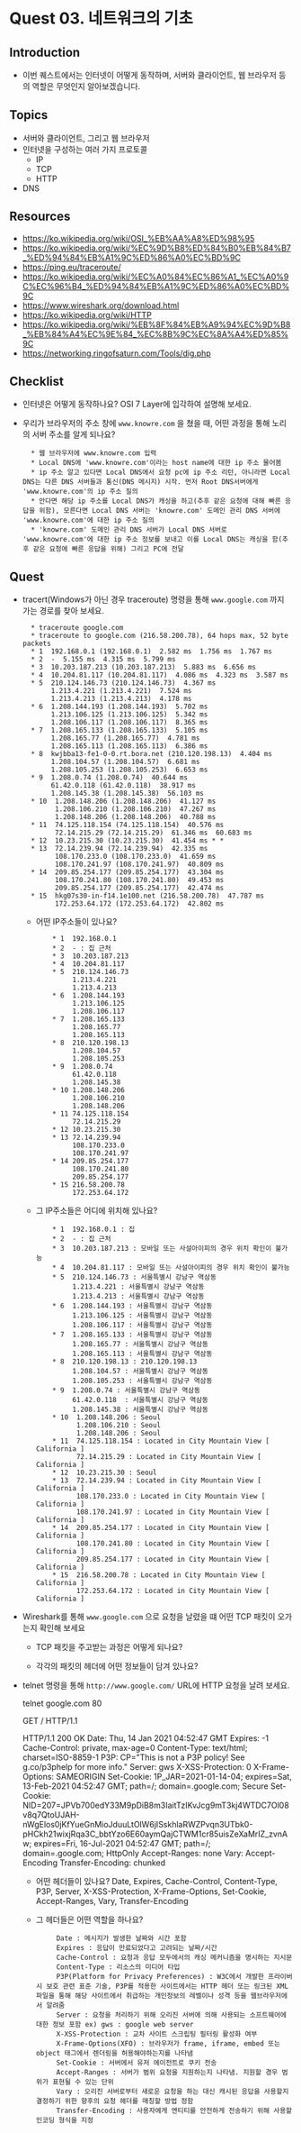 # Quest 03. 네트워크의 기초

## Introduction
* 이번 퀘스트에서는 인터넷이 어떻게 동작하며, 서버와 클라이언트, 웹 브라우저 등의 역할은 무엇인지 알아보겠습니다.

## Topics
* 서버와 클라이언트, 그리고 웹 브라우저
* 인터넷을 구성하는 여러 가지 프로토콜
  * IP
  * TCP
  * HTTP
* DNS

## Resources
* https://ko.wikipedia.org/wiki/OSI_%EB%AA%A8%ED%98%95
* https://ko.wikipedia.org/wiki/%EC%9D%B8%ED%84%B0%EB%84%B7_%ED%94%84%EB%A1%9C%ED%86%A0%EC%BD%9C
* https://ping.eu/traceroute/
* https://ko.wikipedia.org/wiki/%EC%A0%84%EC%86%A1_%EC%A0%9C%EC%96%B4_%ED%94%84%EB%A1%9C%ED%86%A0%EC%BD%9C
* https://www.wireshark.org/download.html
* https://ko.wikipedia.org/wiki/HTTP
* https://ko.wikipedia.org/wiki/%EB%8F%84%EB%A9%94%EC%9D%B8_%EB%84%A4%EC%9E%84_%EC%8B%9C%EC%8A%A4%ED%85%9C
* https://networking.ringofsaturn.com/Tools/dig.php

## Checklist
* 인터넷은 어떻게 동작하나요? OSI 7 Layer에 입각하여 설명해 보세요.
* 우리가 브라우저의 주소 창에 `www.knowre.com` 을 쳤을 때, 어떤 과정을 통해 노리의 서버 주소를 알게 되나요?

        * 웹 브라우저에 www.knowre.com 입력 
        * Local DNS에 'www.knowre.com'이라는 host name에 대한 ip 주소 물어봄
        * ip 주소 알고 있다면 Local DNS에서 요청 pc에 ip 주소 리턴, 아니라면 Local DNS는 다른 DNS 서버들과 통신(DNS 메시지) 시작. 먼저 Root DNS서버에게 'www.knowre.com'의 ip 주소 질의
        * 안다면 해당 ip 주소를 Local DNS가 캐싱을 하고(추후 같은 요청에 대해 빠른 응답을 위함), 모른다면 Local DNS 서버는 'knowre.com' 도메인 관리 DNS 서버에 'www.knowre.com'에 대한 ip 주소 질의
        * 'knowre.com' 도메인 관리 DNS 서버가 Local DNS 서버로 'www.knowre.com'에 대한 ip 주소 정보를 보내고 이를 Local DNS는 캐싱을 함(추후 같은 요청에 빠른 응답을 위해) 그리고 PC에 전달

## Quest
* tracert(Windows가 아닌 경우 traceroute) 명령을 통해 `www.google.com` 까지 가는 경로를 찾아 보세요.

        * traceroute google.com
        * traceroute to google.com (216.58.200.78), 64 hops max, 52 byte packets
        * 1  192.168.0.1 (192.168.0.1)  2.582 ms  1.756 ms  1.767 ms
        * 2  -  5.155 ms  4.315 ms  5.799 ms
        * 3  10.203.187.213 (10.203.187.213)  5.883 ms  6.656 ms
        * 4  10.204.81.117 (10.204.81.117)  4.086 ms  4.323 ms  3.587 ms
        * 5  210.124.146.73 (210.124.146.73)  4.367 ms
             1.213.4.221 (1.213.4.221)  7.524 ms
             1.213.4.213 (1.213.4.213)  4.178 ms
        * 6  1.208.144.193 (1.208.144.193)  5.702 ms
             1.213.106.125 (1.213.106.125)  5.342 ms
             1.208.106.117 (1.208.106.117)  8.365 ms
        * 7  1.208.165.133 (1.208.165.133)  5.105 ms
             1.208.165.77 (1.208.165.77)  4.781 ms
             1.208.165.113 (1.208.165.113)  6.386 ms
        * 8  kwjbba13-fe1-0-0.rt.bora.net (210.120.198.13)  4.404 ms
             1.208.104.57 (1.208.104.57)  6.681 ms
             1.208.105.253 (1.208.105.253)  6.653 ms
        * 9  1.208.0.74 (1.208.0.74)  40.644 ms
             61.42.0.118 (61.42.0.118)  38.917 ms
             1.208.145.38 (1.208.145.38)  56.103 ms
        * 10  1.208.148.206 (1.208.148.206)  41.127 ms
              1.208.106.210 (1.208.106.210)  47.267 ms
              1.208.148.206 (1.208.148.206)  40.788 ms
        * 11  74.125.118.154 (74.125.118.154)  40.576 ms
              72.14.215.29 (72.14.215.29)  61.346 ms  60.683 ms
        * 12  10.23.215.30 (10.23.215.30)  41.454 ms * *
        * 13  72.14.239.94 (72.14.239.94)  42.335 ms
              108.170.233.0 (108.170.233.0)  41.659 ms
              108.170.241.97 (108.170.241.97)  40.809 ms
        * 14  209.85.254.177 (209.85.254.177)  43.304 ms
              108.170.241.80 (108.170.241.80)  49.453 ms
              209.85.254.177 (209.85.254.177)  42.474 ms
        * 15  hkg07s30-in-f14.1e100.net (216.58.200.78)  47.787 ms
              172.253.64.172 (172.253.64.172)  42.802 ms

  * 어떤 IP주소들이 있나요?

            * 1  192.168.0.1
            * 2  - : 집 근처
            * 3  10.203.187.213
            * 4  10.204.81.117
            * 5  210.124.146.73
                 1.213.4.221
                 1.213.4.213
            * 6  1.208.144.193
                 1.213.106.125
                 1.208.106.117
            * 7  1.208.165.133
                 1.208.165.77
                 1.208.165.113
            * 8  210.120.198.13
                 1.208.104.57
                 1.208.105.253
            * 9  1.208.0.74
                 61.42.0.118
                 1.208.145.38
            * 10 1.208.148.206
                 1.208.106.210
                 1.208.148.206
            * 11 74.125.118.154
                 72.14.215.29
            * 12 10.23.215.30
            * 13 72.14.239.94
                 108.170.233.0
                 108.170.241.97
            * 14 209.85.254.177
                 108.170.241.80
                 209.85.254.177
            * 15 216.58.200.78
                 172.253.64.172

  * 그 IP주소들은 어디에 위치해 있나요?

            * 1  192.168.0.1 : 집
            * 2  - : 집 근처
            * 3  10.203.187.213 : 모바일 또는 사설아이피의 경우 위치 확인이 불가능
            * 4  10.204.81.117 : 모바일 또는 사설아이피의 경우 위치 확인이 불가능
            * 5  210.124.146.73 : 서울특별시 강남구 역삼동
                 1.213.4.221 : 서울특별시 강남구 역삼동
                 1.213.4.213 : 서울특별시 강남구 역삼동
            * 6  1.208.144.193 : 서울특별시 강남구 역삼동
                 1.213.106.125 : 서울특별시 강남구 역삼동
                 1.208.106.117 : 서울특별시 강남구 역삼동
            * 7  1.208.165.133 : 서울특별시 강남구 역삼동
                 1.208.165.77 : 서울특별시 강남구 역삼동
                 1.208.165.113 : 서울특별시 강남구 역삼동
            * 8  210.120.198.13 : 210.120.198.13
                 1.208.104.57 : 서울특별시 강남구 역삼동
                 1.208.105.253 : 서울특별시 강남구 역삼동
            * 9  1.208.0.74 : 서울특별시 강남구 역삼동
                 61.42.0.118  : 서울특별시 강남구 역삼동
                 1.208.145.38 : 서울특별시 강남구 역삼동
            * 10  1.208.148.206 : Seoul
                  1.208.106.210 : Seoul
                  1.208.148.206 : Seoul
            * 11  74.125.118.154 : Located in City Mountain View [ California ]
                  72.14.215.29 : Located in City Mountain View [ California ]
            * 12  10.23.215.30 : Seoul
            * 13  72.14.239.94 : Located in City Mountain View [ California ]
                  108.170.233.0 : Located in City Mountain View [ California ]
                  108.170.241.97 : Located in City Mountain View [ California ]
            * 14  209.85.254.177 : Located in City Mountain View [ California ]
                  108.170.241.80 : Located in City Mountain View [ California ]
                  209.85.254.177 : Located in City Mountain View [ California ]
            * 15  216.58.200.78 : Located in City Mountain View [ California ]
                  172.253.64.172 : Located in City Mountain View [ California ]

* Wireshark를 통해 `www.google.com` 으로 요청을 날렸을 떄 어떤 TCP 패킷이 오가는지 확인해 보세요

  * TCP 패킷을 주고받는 과정은 어떻게 되나요?

  * 각각의 패킷의 헤더에 어떤 정보들이 담겨 있나요?

* telnet 명령을 통해 `http://www.google.com/` URL에 HTTP 요청을 날려 보세요.
    
    telnet google.com 80

    GET / HTTP/1.1

    HTTP/1.1 200 OK
    Date: Thu, 14 Jan 2021 04:52:47 GMT
    Expires: -1
    Cache-Control: private, max-age=0
    Content-Type: text/html; charset=ISO-8859-1
    P3P: CP="This is not a P3P policy! See g.co/p3phelp for more info."
    Server: gws
    X-XSS-Protection: 0
    X-Frame-Options: SAMEORIGIN
    Set-Cookie: 1P_JAR=2021-01-14-04; expires=Sat, 13-Feb-2021 04:52:47 GMT; path=/; domain=.google.com; Secure
    Set-Cookie: NID=207=JPVb700edY33M9pDiB8m3IaitTzIKvJcg9mT3kj4WTDC7Ol08v8q7QtoUJAH-nWgElos0jKfYueGnMioJduuLtOlW6jISskhlaRWZPvqn3UTbk0-pHCkh21wixjRqa3C_bbtYzo6E60aymQajCTWM1cr85uisZeXaMrIZ_zvnAw; expires=Fri, 16-Jul-2021 04:52:47 GMT; path=/; domain=.google.com; HttpOnly
    Accept-Ranges: none
    Vary: Accept-Encoding
    Transfer-Encoding: chunked

  * 어떤 헤더들이 있나요?
    Date, Expires, Cache-Control, Content-Type, P3P, Server, X-XSS-Protection, X-Frame-Options, Set-Cookie, Accept-Ranges, Vary, Transfer-Encoding

  * 그 헤더들은 어떤 역할을 하나요?

             Date : 메시지가 발생한 날짜와 시간 포함
             Expires : 응답이 만료되었다고 고려되는 날짜/시간
             Cache-Control : 요청과 응답 모두에서의 캐싱 메커니즘을 명시하는 지시문
             Content-Type : 리소스의 미디어 타입
             P3P(Platform for Privacy Preferences) : W3C에서 개발한 프라이버시 보호 관련 표준 기술, P3P를 적용한 사이트에서는 HTTP 헤더 또는 링크된 XML 파일을 통해 해당 사이트에서 취급하는 개인정보의 레벨이나 성격 등을 웹브라우저에서 알려줌
             Server : 요청을 처리하기 위해 오리진 서버에 의해 사용되는 소프트웨어에 대한 정보 포함 ex) gws : google web server
             X-XSS-Protection : 교차 사이트 스크립팅 필터링 활성화 여부
             X-Frame-Options(XFO) : 브라우저가 frame, iframe, embed 또는 object 태그에서 렌더링을 허용해야하는지를 나타냄
             Set-Cookie : 서버에서 유저 에이전트로 쿠키 전송
             Accept-Ranges : 서버가 범위 요청을 지원하는지 나타냄. 지원할 경우 범위가 표현될 수 있는 단위
             Vary : 오리진 서버로부터 새로운 요청을 하는 대신 캐시된 응답을 사용할지 결정하기 위한 향후의 요청 헤더를 매칭할 방법 정함
             Transfer-Encoding : 사용자에게 엔티티를 안전하게 전송하기 위해 사용할 인코딩 형식을 지정
